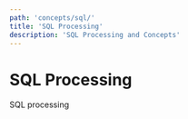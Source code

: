 ```yaml
---
path: 'concepts/sql/'
title: 'SQL Processing'
description: 'SQL Processing and Concepts'
---
```


# SQL Processing

SQL processing